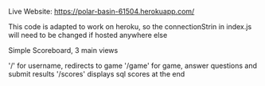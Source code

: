 Live Website: https://polar-basin-61504.herokuapp.com/<p>
This code is adapted to work on heroku, so the connectionStrin in index.js will need to be changed if hosted anywhere else<p>


Simple Scoreboard, 3 main views

'/' for username, redirects to game
'/game' for game, answer questions and submit results
'/scores' displays sql scores at the end

